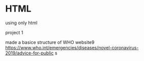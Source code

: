 # HTML
using only html

project 1

made a basice structure of WHO website9 
https://www.who.int/emergencies/diseases/novel-coronavirus-2019/advice-for-public
s

